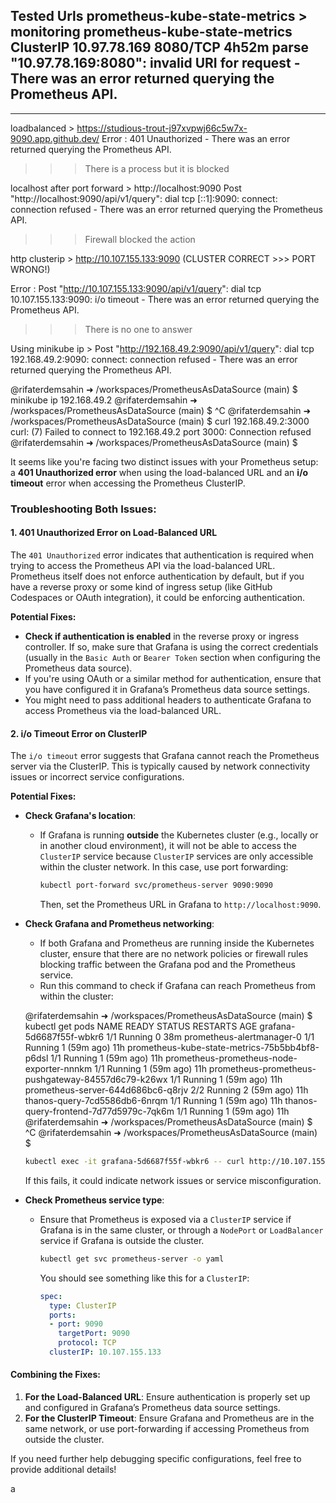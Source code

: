 Tested Urls
prometheus-kube-state-metrics  >
monitoring    prometheus-kube-state-metrics         ClusterIP   10.97.78.169    <none>        8080/TCP                 4h52m
parse "10.97.78.169:8080": invalid URI for request - There was an error returned querying the Prometheus API.
--------



--------


loadbalanced > https://studious-trout-j97xvpwj66c5w7x-9090.app.github.dev/
Error : 401 Unauthorized - There was an error returned querying the Prometheus API.
>>> There is a process but it is blocked


localhost after port forward > http://localhost:9090
Post "http://localhost:9090/api/v1/query": dial tcp [::1]:9090: connect: connection refused - There was an error returned querying the Prometheus API.
>>> Firewall blocked the action

http clusterip > http://10.107.155.133:9090 
(CLUSTER CORRECT >>> PORT WRONG!)


Error : Post "http://10.107.155.133:9090/api/v1/query": dial tcp 10.107.155.133:9090: i/o timeout - There was an error returned querying the Prometheus API.
>>> There is no one to answer


Using minikube ip > Post "http://192.168.49.2:9090/api/v1/query": dial tcp 192.168.49.2:9090: connect: connection refused - There was an error returned querying the Prometheus API.

@rifaterdemsahin ➜ /workspaces/PrometheusAsDataSource (main) $ minikube ip
192.168.49.2
@rifaterdemsahin ➜ /workspaces/PrometheusAsDataSource (main) $ ^C
@rifaterdemsahin ➜ /workspaces/PrometheusAsDataSource (main) $ curl 192.168.49.2:3000
curl: (7) Failed to connect to 192.168.49.2 port 3000: Connection refused
@rifaterdemsahin ➜ /workspaces/PrometheusAsDataSource (main) $ 


 
It seems like you're facing two distinct issues with your Prometheus setup: a **401 Unauthorized error** when using the load-balanced URL and an **i/o timeout** error when accessing the Prometheus ClusterIP.

### Troubleshooting Both Issues:

#### 1. **401 Unauthorized Error on Load-Balanced URL**

The `401 Unauthorized` error indicates that authentication is required when trying to access the Prometheus API via the load-balanced URL. Prometheus itself does not enforce authentication by default, but if you have a reverse proxy or some kind of ingress setup (like GitHub Codespaces or OAuth integration), it could be enforcing authentication.

**Potential Fixes:**

- **Check if authentication is enabled** in the reverse proxy or ingress controller. If so, make sure that Grafana is using the correct credentials (usually in the `Basic Auth` or `Bearer Token` section when configuring the Prometheus data source).
- If you're using OAuth or a similar method for authentication, ensure that you have configured it in Grafana’s Prometheus data source settings.
- You might need to pass additional headers to authenticate Grafana to access Prometheus via the load-balanced URL.

#### 2. **i/o Timeout Error on ClusterIP**

The `i/o timeout` error suggests that Grafana cannot reach the Prometheus server via the ClusterIP. This is typically caused by network connectivity issues or incorrect service configurations.

**Potential Fixes:**

- **Check Grafana's location**:
  - If Grafana is running **outside** the Kubernetes cluster (e.g., locally or in another cloud environment), it will not be able to access the `ClusterIP` service because `ClusterIP` services are only accessible within the cluster network. In this case, use port forwarding:

    ```bash
    kubectl port-forward svc/prometheus-server 9090:9090
    ```

    Then, set the Prometheus URL in Grafana to `http://localhost:9090`.

- **Check Grafana and Prometheus networking**:
  - If both Grafana and Prometheus are running inside the Kubernetes cluster, ensure that there are no network policies or firewall rules blocking traffic between the Grafana pod and the Prometheus service.
  - Run this command to check if Grafana can reach Prometheus from within the cluster:

  @rifaterdemsahin ➜ /workspaces/PrometheusAsDataSource (main) $ kubectl get pods
NAME                                                 READY   STATUS    RESTARTS      AGE
grafana-5d6687f55f-wbkr6                             1/1     Running   0             38m
prometheus-alertmanager-0                            1/1     Running   1 (59m ago)   11h
prometheus-kube-state-metrics-75b5bb4bf8-p6dsl       1/1     Running   1 (59m ago)   11h
prometheus-prometheus-node-exporter-nnnkm            1/1     Running   1 (59m ago)   11h
prometheus-prometheus-pushgateway-84557d6c79-k26wx   1/1     Running   1 (59m ago)   11h
prometheus-server-644d686bc6-q8rjv                   2/2     Running   2 (59m ago)   11h
thanos-query-7cd5586db6-6nrqm                        1/1     Running   1 (59m ago)   11h
thanos-query-frontend-7d77d5979c-7qk6m               1/1     Running   1 (59m ago)   11h
@rifaterdemsahin ➜ /workspaces/PrometheusAsDataSource (main) $ ^C
@rifaterdemsahin ➜ /workspaces/PrometheusAsDataSource (main) $ 

    ```bash
    kubectl exec -it grafana-5d6687f55f-wbkr6 -- curl http://10.107.155.133:9090
    ```

    If this fails, it could indicate network issues or service misconfiguration.

- **Check Prometheus service type**:
  - Ensure that Prometheus is exposed via a `ClusterIP` service if Grafana is in the same cluster, or through a `NodePort` or `LoadBalancer` service if Grafana is outside the cluster.

    ```bash
    kubectl get svc prometheus-server -o yaml
    ```

    You should see something like this for a `ClusterIP`:

    ```yaml
    spec:
      type: ClusterIP
      ports:
      - port: 9090
        targetPort: 9090
        protocol: TCP
      clusterIP: 10.107.155.133
    ```

#### **Combining the Fixes**:

1. **For the Load-Balanced URL**: Ensure authentication is properly set up and configured in Grafana’s Prometheus data source settings.
2. **For the ClusterIP Timeout**: Ensure Grafana and Prometheus are in the same network, or use port-forwarding if accessing Prometheus from outside the cluster.

If you need further help debugging specific configurations, feel free to provide additional details!


a